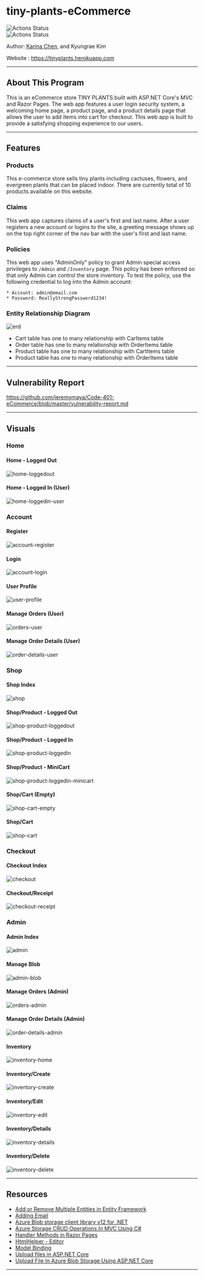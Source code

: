 # tiny-plants-eCommerce

![Actions Status](https://github.com/jeremymaya/tiny-plants-eCommerce/workflows/build/badge.svg)  
![Actions Status](https://github.com/jeremymaya/tiny-plants-eCommerce/workflows/deploy/badge.svg)

Author: [Karina Chen](https://github.com/karina6188), and Kyungrae Kim

Website : <https://tinyplants.herokuapp.com>

---

## About This Program

This is an eCommerce store TINY PLANTS built with ASP.NET Core's MVC and Razor Pages. The web app features a user login security system, a welcoming home page, a product page, and a product details page that allows the user to add items into cart for checkout. This web app is built to provide a satisfying shopping experience to our users.

---

## Features

### Products

This e-commerce store sells tiny plants including cactuses, flowers, and evergreen plants that can be placed indoor. There are currently total of 10 products available on this website.

### Claims

This web app captures claims of a user's first and last name. After a user registers a new account or logins to the site, a greeting message shows up on the top right corner of the nav bar with the user's first and last name.

### Policies

This web app uses "AdminOnly" policy to grant Admin special access privileges to `/Admin` and `/Inventory` page. This policy has been enforced so that only Admin can control the store inventory. To test the policy, use the following credential to log into the Admin account:

    * Account: admin@email.com
    * Password: ReallyStrongPassword1234!

### Entity Relationship Diagram

![erd](https://github.com/jeremymaya/Code-401-eCommerce/blob/master/dotnet_ECommerce/dotnet_ECommerce/wwwroot/captures/erd.png)

* Cart table has one to many relationship with CarItems table
* Order table has one to many relationship with OrderItems table
* Product table has one to many relationship with CartItems table
* Product table has one to many relationship with OrderItems table

---

## Vulnerability Report

https://github.com/jeremymaya/Code-401-eCommerce/blob/master/vulnerability-report.md

---

## Visuals

### Home

#### Home - Logged Out

![home-loggedout](https://github.com/jeremymaya/Code-401-eCommerce/blob/master/dotnet_ECommerce/dotnet_ECommerce/wwwroot/captures/home-loggedout.png)

#### Home - Logged In (User)

![home-loggedin-user](https://github.com/jeremymaya/Code-401-eCommerce/blob/master/dotnet_ECommerce/dotnet_ECommerce/wwwroot/captures/home-loggedin-user.png)

### Account

#### Register

![account-register](https://github.com/jeremymaya/Code-401-eCommerce/blob/master/dotnet_ECommerce/dotnet_ECommerce/wwwroot/captures/account-register.png)

#### Login

![account-login](https://github.com/jeremymaya/Code-401-eCommerce/blob/master/dotnet_ECommerce/dotnet_ECommerce/wwwroot/captures/account-login.png)

#### User Profile

![user-profile](https://github.com/jeremymaya/Code-401-eCommerce/blob/master/dotnet_ECommerce/dotnet_ECommerce/wwwroot/captures/user-profile.png)

#### Manage Orders (User)

![orders-user](https://github.com/jeremymaya/Code-401-eCommerce/blob/master/dotnet_ECommerce/dotnet_ECommerce/wwwroot/captures/orders-user.png)

#### Manage Order Details (User)

![order-details-user](https://github.com/jeremymaya/Code-401-eCommerce/blob/master/dotnet_ECommerce/dotnet_ECommerce/wwwroot/captures/order-details-user.png)

### Shop

#### Shop Index

![shop](https://github.com/jeremymaya/Code-401-eCommerce/blob/master/dotnet_ECommerce/dotnet_ECommerce/wwwroot/captures/shop.png)

#### Shop/Product - Logged Out

![shop-product-loggedout](https://github.com/jeremymaya/Code-401-eCommerce/blob/master/dotnet_ECommerce/dotnet_ECommerce/wwwroot/captures/shop-product-loggedout.png)

#### Shop/Product - Logged In

![shop-product-loggedin](https://github.com/jeremymaya/Code-401-eCommerce/blob/master/dotnet_ECommerce/dotnet_ECommerce/wwwroot/captures/shop-product-loggedin.png)

#### Shop/Product - MiniCart

![shop-product-loggedin-minicart](https://github.com/jeremymaya/Code-401-eCommerce/blob/master/dotnet_ECommerce/dotnet_ECommerce/wwwroot/captures/shop-product-loggedin-minicart.png)

#### Shop/Cart (Empty)

![shop-cart-empty](https://github.com/jeremymaya/Code-401-eCommerce/blob/master/dotnet_ECommerce/dotnet_ECommerce/wwwroot/captures/shop-cart-empty.png)

#### Shop/Cart

![shop-cart](https://github.com/jeremymaya/Code-401-eCommerce/blob/master/dotnet_ECommerce/dotnet_ECommerce/wwwroot/captures/shop-cart.png)

### Checkout

#### Checkout Index

![checkout](https://github.com/jeremymaya/Code-401-eCommerce/blob/master/dotnet_ECommerce/dotnet_ECommerce/wwwroot/captures/checkout.png)

#### Checkout/Receipt

![checkout-receipt](https://github.com/jeremymaya/Code-401-eCommerce/blob/master/dotnet_ECommerce/dotnet_ECommerce/wwwroot/captures/checkout-receipt.png)

### Admin

#### Admin Index

![admin](https://github.com/jeremymaya/Code-401-eCommerce/blob/master/dotnet_ECommerce/dotnet_ECommerce/wwwroot/captures/admin.png)

#### Manage Blob

![admin-blob](https://github.com/jeremymaya/Code-401-eCommerce/blob/master/dotnet_ECommerce/dotnet_ECommerce/wwwroot/captures/admin-blob.png)

#### Manage Orders (Admin)

![orders-admin](https://github.com/jeremymaya/Code-401-eCommerce/blob/master/dotnet_ECommerce/dotnet_ECommerce/wwwroot/captures/orders-admin.png)

#### Manage Order Details (Admin)

![order-details-admin](https://github.com/jeremymaya/Code-401-eCommerce/blob/master/dotnet_ECommerce/dotnet_ECommerce/wwwroot/captures/order-details-admin.png)

#### Inventory

![inventory-home](https://github.com/jeremymaya/Code-401-eCommerce/blob/master/dotnet_ECommerce/dotnet_ECommerce/wwwroot/captures/inventory-home.png)

#### Inventory/Create

![inventory-create](https://github.com/jeremymaya/Code-401-eCommerce/blob/master/dotnet_ECommerce/dotnet_ECommerce/wwwroot/captures/inventory-create.png)

#### Inventory/Edit

![inventory-edit](https://github.com/jeremymaya/Code-401-eCommerce/blob/master/dotnet_ECommerce/dotnet_ECommerce/wwwroot/captures/inventory-edit.png)

#### Inventory/Details

![inventory-details](https://github.com/jeremymaya/Code-401-eCommerce/blob/master/dotnet_ECommerce/dotnet_ECommerce/wwwroot/captures/inventory-details.png)

#### Inventory/Delete

![inventory-delete](https://github.com/jeremymaya/Code-401-eCommerce/blob/master/dotnet_ECommerce/dotnet_ECommerce/wwwroot/captures/inventory-delete.png)

---

## Resources

* [Add or Remove Multiple Entities in Entity Framework](https://www.entityframeworktutorial.net/entityframework6/addrange-removerange.aspx)  
* [Adding Email](https://www.learnrazorpages.com/razor-pages/tutorial/bakery/email)  
* [Azure Blob storage client library v12 for .NET](https://docs.microsoft.com/en-us/azure/storage/blobs/storage-quickstart-blobs-dotnet)  
* [Azure Storage CRUD Operations In MVC Using C#](https://www.c-sharpcorner.com/article/azure-storage-crud-operations-in-mvc-using-c-sharp-part-two/)  
* [Handler Methods in Razor Pages](https://www.learnrazorpages.com/razor-pages/handler-methods)  
* [HtmlHelper - Editor](https://www.tutorialsteacher.com/mvc/htmlhelper-editor-editorfor)  
* [Model Binding](https://www.learnrazorpages.com/razor-pages/model-binding)  
* [Upload files in ASP.NET Core](https://docs.microsoft.com/en-us/aspnet/core/mvc/models/file-uploads?view=aspnetcore-3.1)  
* [Upload File In Azure Blob Storage Using ASP.NET Core](https://www.c-sharpcorner.com/article/upload-files-in-azure-blob-storage-using-asp-net-core/)

---